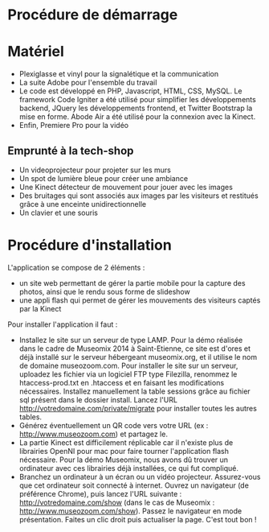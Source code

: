 Procédure de démarrage
==================

Matériel
==================

- Plexiglasse et vinyl pour la signalétique et la communication
- La suite Adobe pour l'ensemble du travail
- Le code est développé en PHP, Javascript, HTML, CSS, MySQL. Le framework Code Igniter a été utilisé pour simplifier les développements backend, JQuery les développements frontend, et Twitter Bootstrap la mise en forme. Abode Air a été utilisé pour la connexion avec la Kinect.
- Enfin, Premiere Pro pour la vidéo

## Emprunté à la tech-shop

- Un videoprojecteur pour projeter sur les murs
- Un spot de lumière bleue pour créer une ambiance
- Une Kinect détecteur de mouvement pour jouer avec les images
- Des bruitages qui sont associés aux images par les visiteurs et restitués grâce à une enceinte unidirectionnelle
- Un clavier et une souris


Procédure d'installation
==================

L'application se compose de 2 éléments :
- un site web permettant de gérer la partie mobile pour la capture des photos, ainsi que le rendu sous forme de slideshow
- une appli flash qui permet de gérer les mouvements des visiteurs captés par la Kinect

Pour installer l'application il faut :
- Installez le site sur un serveur de type LAMP. Pour la démo réalisée dans le cadre de Museomix 2014 à Saint-Etienne, ce site est d'ores et déjà installé sur le serveur hébergeant museomix.org, et il utilise le nom de domaine museozoom.com.
Pour installer le site sur un serveur, uploadez les fichier via un logiciel FTP type Filezilla, renommez le htaccess-prod.txt en .htaccess et en faisant les modifications nécessaires. Installez manuellement la table sessions grâce au fichier sql présent dans le dossier install. Lancez l'URL http://votredomaine.com/private/migrate pour installer toutes les autres tables.
- Générez éventuellement un QR code vers votre URL (ex : http://www.museozoom.com) et partagez le.
- La partie Kinect est difficilement réplicable car il n'existe plus de librairies OpenNI pour mac pour faire tourner l'application flash nécessaire. Pour la démo Museomix, nous avons dû trouver un ordinateur avec ces librairies déjà installées, ce qui fut compliqué.
- Branchez un ordinateur à un écran ou un vidéo projecteur. Assurez-vous que cet ordinateur soit connecté à internet. Ouvrez un navigateur (de préférence Chrome), puis lancez l'URL suivante : http://votredomaine.com/show (dans le cas de Museomix : http://www.museozoom.com/show). Passez le navigateur en mode présentation. Faites un clic droit puis actualiser la page. C'est tout bon !
